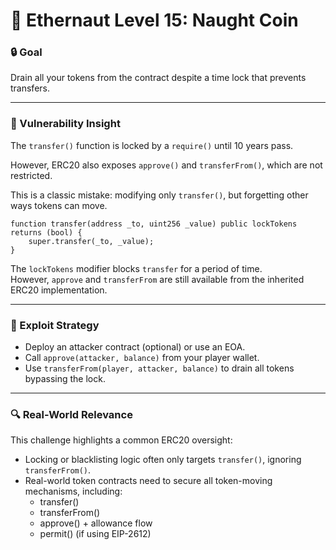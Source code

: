 # 🧩 Ethernaut Level 15: Naught Coin
### 🔒 Goal
Drain all your tokens from the contract despite a time lock that prevents transfers.

---
### 🚨 Vulnerability Insight
The `transfer()` function is locked by a `require()` until 10 years pass.

However, ERC20 also exposes `approve()` and `transferFrom()`, which are not restricted.

This is a classic mistake: modifying only `transfer()`, but forgetting other ways tokens can move.
```solidity
function transfer(address _to, uint256 _value) public lockTokens returns (bool) {
    super.transfer(_to, _value);
}
```
The `lockTokens` modifier blocks `transfer` for a period of time.  
However, `approve` and `transferFrom` are still available from the inherited ERC20 implementation.

---
### 🎯 Exploit Strategy
- Deploy an attacker contract (optional) or use an EOA.
- Call `approve(attacker, balance)` from your player wallet.
- Use `transferFrom(player, attacker, balance)` to drain all tokens bypassing the lock.

---
### 🔍 Real-World Relevance
This challenge highlights a common ERC20 oversight:
- Locking or blacklisting logic often only targets `transfer()`, ignoring `transferFrom()`.
- Real-world token contracts need to secure all token-moving mechanisms, including:
  - transfer()
  - transferFrom()
  - approve() + allowance flow
  - permit() (if using EIP-2612)
